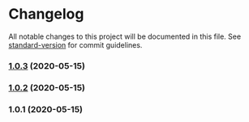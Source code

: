 # Changelog

All notable changes to this project will be documented in this file. See [standard-version](https://github.com/conventional-changelog/standard-version) for commit guidelines.

### [1.0.3](https://github.com/bingtimren/fitbit-sim-starter/compare/v1.0.2...v1.0.3) (2020-05-15)



### [1.0.2](https://github.com/bingtimren/fitbit-sim-starter/compare/v1.0.1...v1.0.2) (2020-05-15)



### 1.0.1 (2020-05-15)
